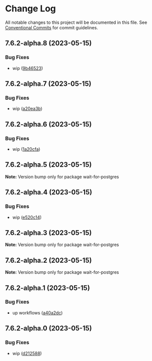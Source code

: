 # Change Log

All notable changes to this project will be documented in this file.
See [Conventional Commits](https://conventionalcommits.org) for commit guidelines.

## 7.6.2-alpha.8 (2023-05-15)


### Bug Fixes

* wip ([9b46523](https://github.com/SocialGouv/docker/commit/9b465232f5141945142a6e713cfe048489810711))





## 7.6.2-alpha.7 (2023-05-15)


### Bug Fixes

* wip ([a20ea3b](https://github.com/SocialGouv/docker/commit/a20ea3b4a08bc9e48744ee92af1ae182aed0cdfa))





## 7.6.2-alpha.6 (2023-05-15)


### Bug Fixes

* wip ([1a20cfa](https://github.com/SocialGouv/docker/commit/1a20cfab512641823c2bd737113bbda75da5b5aa))





## 7.6.2-alpha.5 (2023-05-15)

**Note:** Version bump only for package wait-for-postgres





## 7.6.2-alpha.4 (2023-05-15)


### Bug Fixes

* wip ([e520c14](https://github.com/SocialGouv/docker/commit/e520c14d8b542147f38df6614f003e0a35e24830))





## 7.6.2-alpha.3 (2023-05-15)

**Note:** Version bump only for package wait-for-postgres





## 7.6.2-alpha.2 (2023-05-15)

**Note:** Version bump only for package wait-for-postgres





## 7.6.2-alpha.1 (2023-05-15)


### Bug Fixes

* up workflows ([a40a2dc](https://github.com/SocialGouv/docker/commit/a40a2dc58996f8b08a8dd58f4af94c11404120ba))





## 7.6.2-alpha.0 (2023-05-15)


### Bug Fixes

* wip ([d212588](https://github.com/SocialGouv/docker/commit/d212588d02c022d92a1a76a11217ba8d176a0ca9))
